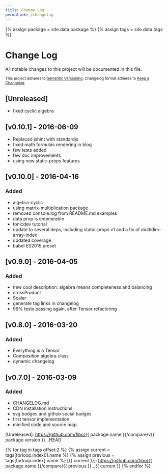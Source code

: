 ```yaml
---
title: Change Log
permalink: /changelog
---
```


{% assign package = site.data.package %}
{% assign tags = site.data.tags %}

# Change Log

All notable changes to this project will be documented in this file.

<sub>This project adheres to [Semantic Versioning](http://semver.org/).
Changelog format adheres to [Keep a Changelog](http://keepachangelog.com/)</sub>

## [Unreleased]

- fixed cyclic algebra

## [v0.10.1] - 2016-06-09

- Replaced jshint with standardjs
- fixed math formulas rendering in blog
- few tests added
- few doc improvements
- using new static-props features

## [v0.10.0] - 2016-04-16

### Added

- algebra-cyclic
- using matrix-multiplication package
- removed console.log from README.md examples
- data prop is enumerable
- tonicdev tutorial
- update to several deps, including static-props v1 and a fix of multidim-array-index
- updated coverage
- babel ES2015 preset

## [v0.9.0] - 2016-04-05

### Added

- new cool description: algebra means completeness and balancing
- crossProduct
- Scalar
- generate tag links in changelog
- 99% tests passing again, after Tensor refactoring

## [v0.8.0] - 2016-03-20

### Added

- Everything is a Tensor
- Composition algebra class
- dynamic changelog

## [v0.7.0] - 2016-03-09

### Added

- CHANGELOG.md
- CDN installation instructions
- svg badges and github social badges
- first tensor implementation
- minified code and source map

[Unreleased]: https://github.com/fibo/{{ package.name }}/compare/v{{ package.version }}...HEAD

{% for tag in tags offset:2 %}
  {% assign current = tags[forloop.index0].name %}
  {% assign previous = tags[forloop.index].name %}
  [{{ current }}]: https://github.com/fibo/{{ package.name }}/compare/{{ previous }}...{{ current }}
{% endfor %}
